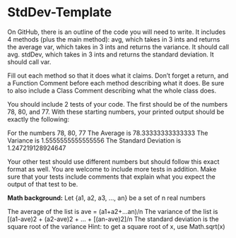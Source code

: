 # StdDev-Template
On GitHub, there is an outline of the code you will need to write. It includes 4 methods (plus the main method):
avg, which takes in 3 ints and returns the average 
var, which takes in 3 ints and returns the variance. It should call avg.
stdDev, which takes in 3 ints and returns the standard deviation. It should call var.

Fill out each method so that it does what it claims. Don’t forget a return, and a Function Comment before each method describing what it does. Be sure to also include a Class Comment describing what the whole class does.

You should include 2 tests of your code. The first should be of the numbers 78, 80, and 77. With these starting numbers, your printed output should be exactly the following:

For the numbers 78, 80, 77
The Average is 78.33333333333333
The Variance is 1.5555555555555556
The Standard Deviation is 1.247219128924647

Your other test should use different numbers but should follow this exact format as well. You are welcome to include more tests in addition.
Make sure that your tests include comments that explain what you expect the output of that test to be.


**Math background:**
Let {a1, a2, a3, …, an} be a set of n real numbers

The average of the list is ave = (a1+a2+…an)/n
The variance of the list is [(a1-ave)2 + (a2-ave)2 + … + [(an-ave)2]/n
The standard deviation is the square root of the variance
Hint: to get a square root of x, use Math.sqrt(x)

 
